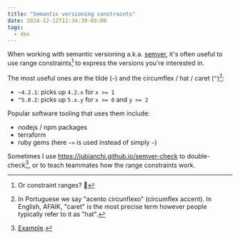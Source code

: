```yaml
---
title: "Semantic versioning constraints"
date: 2024-12-12T12:34:39-03:00
tags:
  - dev
---
```


When working with semantic versioning a.k.a. [semver](https://semver.org/), it's
often useful to use range constraints[^1] to express the versions you're
interested in.

The most useful ones are the tilde (`~`) and the circumflex / hat / caret
(`^`)[^2]:

- `~4.2.1`: picks up `4.2.x` for `x >= 1`
- `^5.0.2`: picks up `5.x.y` for `x >= 0` and `y >= 2`

Popular software tooling that uses them include:

- nodejs / npm packages
- terraform
- ruby gems (here `~>` is used instead of simply `~`)

<!--more-->

Sometimes I use https://jubianchi.github.io/semver-check to double-check[^3], or
to teach teammates how the range constraints work.


[^1]: Or constraint ranges? 🤔
[^2]: In Portuguese we say "acento circunflexo" (circumflex accent). In English,
    AFAIK, "caret" is the most precise term however people typically refer to it
    as "hat".
[^3]: [Example](https://jubianchi.github.io/semver-check/#/~0.1.1/0.1.3).
